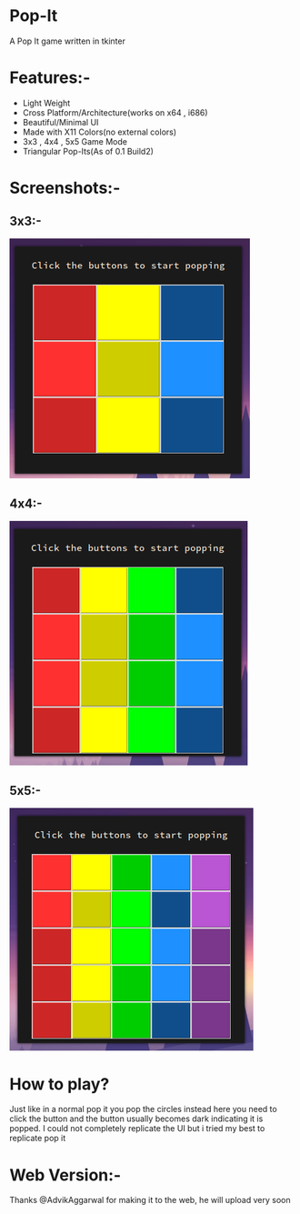 # Pop-It
A Pop It game written in tkinter

# Features:-

- Light Weight
- Cross Platform/Architecture(works on x64 , i686)
- Beautiful/Minimal UI
- Made with X11 Colors(no external colors)
- 3x3 , 4x4 , 5x5 Game Mode
- Triangular Pop-Its(As of 0.1 Build2)

# Screenshots:-

## 3x3:- 
![master](img/33.png)


## 4x4:- 
![master](img/44.png)


## 5x5:- 
![master](img/55.png)

# How to play?

Just like in a normal pop it you pop the circles instead here you need to click the button and the button usually becomes dark indicating it is popped. I could not completely replicate the UI but i tried my best to replicate pop it

# Web Version:-

Thanks @AdvikAggarwal for making it to the web, he will upload very soon
